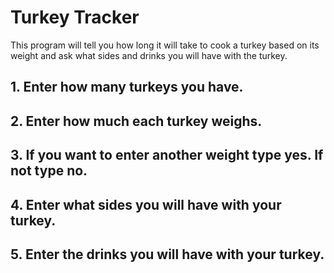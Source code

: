 # Turkey Tracker
This program will tell you how long it will take to cook a turkey based on its weight and ask what sides and drinks you will have with the turkey.
## 1. Enter how many turkeys you have.
## 2. Enter how much each turkey weighs.
## 3. If you want to enter another weight type yes. If not type no.
## 4. Enter what sides you will have with your turkey.
## 5. Enter the drinks you will have with your turkey.
